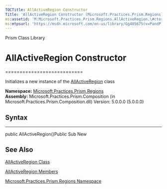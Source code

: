 ```yaml
---
TOCTitle: AllActiveRegion Constructor
Title: 'AllActiveRegion Constructor (Microsoft.Practices.Prism.Regions)'
ms:assetid: 'M:Microsoft.Practices.Prism.Regions.AllActiveRegion.\#ctor'
ms:mtpsurl: 'https://msdn.microsoft.com/en-us/library/Gg405675(v=PandP.50)'
---
```


Prism Class Library

# AllActiveRegion Constructor
===========================

Initializes a new instance of the [AllActiveRegion](https://msdn.microsoft.com/t:microsoft.practices.prism.regions.allactiveregion) class

**Namespace:** [Microsoft.Practices.Prism.Regions](https://msdn.microsoft.com/n:microsoft.practices.prism.regions)
**Assembly:** Microsoft.Practices.Prism.Composition (in Microsoft.Practices.Prism.Composition.dll) Version: 5.0.0.0 (5.0.0.0)
## Syntax
------

<span id="syntaxToggle"></span>public AllActiveRegion()Public Sub New

See Also
--------

<span id="seeAlsoToggle"></span>
[AllActiveRegion Class](https://msdn.microsoft.com/t:microsoft.practices.prism.regions.allactiveregion)

[AllActiveRegion Members](https://msdn.microsoft.com/allmembers.t:microsoft.practices.prism.regions.allactiveregion)

[Microsoft.Practices.Prism.Regions Namespace](https://msdn.microsoft.com/n:microsoft.practices.prism.regions)
